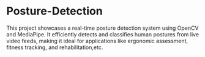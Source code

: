 # Posture-Detection
This project showcases a real-time posture detection system using OpenCV and MediaPipe. It efficiently detects and classifies human postures from live video feeds, making it ideal for applications like ergonomic assessment, fitness tracking, and rehabilitation,etc.

